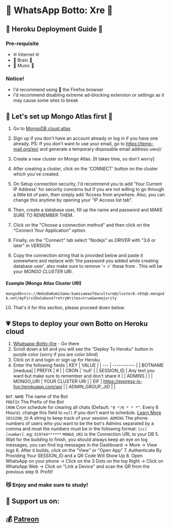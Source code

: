 # 🖤️ WhatsApp Botto: Xre 🖤️
## 🤖️ Heroku Deployment Guide 🤖️

### Pre-requisite
 - 🌐️ Internet 🌐️️
- 🧠️ Brain 🧠️
- 🎵️ Music 🎵️

### Notice!
- I'd recommend using 🦊️ the Firefox browser
- I'd recommend disabling extreme ad-blocking extension or settings as it may cause some sites to break

## 💚️ Let's set up Mongo Atlas first 💚️ 
1. Go to [MongoDB cloud atlas](https://www.mongodb.com/cloud/atlas)

2. Sign up if you don't have an account already or log in if you have one already.
PS: If you don't want to use your email, go to https://temp-mail.org/en/ and generate a temporary disposable email address uwu)/
3. Create a new cluster on Mongo Atlas. [It takes time, so don't worry]
4. After creating a cluster, click on the 'CONNECT' button on the cluster which you've created.
5. On Setup connection security, I'd recommend you to add 'Your Current IP Address' for security concerns but if you are not willing to go through a little bit of pain, then simply add 'Access from anywhere. Also, you can change this anytime by opening your "IP Access list tab".
6. Then, create a database user, fill up the name and password and MAKE SURE TO REMEMBER THEM.
7. Click on the "Choose a connection method" and then click on the "Connect Your Application" option.
8. Finally, on the "Connect" tab select "Nodejs" as _DRIVER_ with "3.6 or later" in _VERSION_.
9. Copy the connection string that is provided below and paste it somewhere and replace <password> with 'the password you added while creating database user', also make sure to remove '< >' these from <yourPassword>. This will be your _MONGO CLUSTER URI_.
#### Example [Mongo Atlas Cluster URI]
```mongodb+srv://NekoDaKamiSama:kamisamaofdaculture@cluster0.v93qb.mongodb.net/myFirstDatabase?retryWrites=true&w=majority```

10. That's it for this section, please proceed down below.


## 💗️ Steps to deploy your own Botto on Heroku cloud
1. [Whatsapp-Botto-Xre](https://github.com/Synthesized-Infinity/Whatsapp-Botto-Xre) - Go there
2. Scroll down a bit and you will see the "Deploy To Heroku" button in purple color (sorry if you are color blind)
3. Click on it and login or sign up for Heroku
4. Enter the following fields
    | KEY | VALUE |
    | --- | ----------- |
    | BOTNAME |medusa|
    | PREFIX | # |
    | CRON | 'null' |
    | SESSION_ID | Any text you want but make sure to remember and don't share it |
    | ADMINS |  |
    | MONGO_URI | YOUR CLUSTER URI |
    | EIF | https://express-is-fun.herokuapp.com/api |
    | ADMIN_GROUP_JID |  |
 
`BOT_NAME` The name of the Bot <br>
`PREFIX` The Prefix of the Bot <br>
`CRON` Cron schedule for clearing all chats (Default: `"0 */6 * * *"`. Every 6 Hours). change this field to `null` if you don't want to schedule. [Learn More](https://www.npmjs.com/package/node-cron) <br>
`SESSION_ID` A string to keep track of your session.
`ADMINS` The phone numbers of users who you want to be the bot's Admins separated by a comma and must the numbers must be in the following format: `[cc][number]`. eg: `919744******`
`MONGO_URI` is the Connection URL to your DB
5. Wait for the building to finish, you should always keep an eye on log messages, you can find log messages in the Dashboard -> More -> View logs
6. After it builds, click on the "View" or "Open App"
7. Authenticate By Providing Your SESSION_ID and a QR Code Will Show Up
8. Open WhatsApp on your phone -> Click on the 3 Dots on the top Right -> Click on WhatsApp Web -> Click on "Link a Device" and scan the QR from the previous step
9. Profit!

### 😼️ Enjoy and make sure to study!
## 💜️ Support us on:
## 💰️ [Patreon](https://www.patreon.com/whatsapp_botto_xre)
